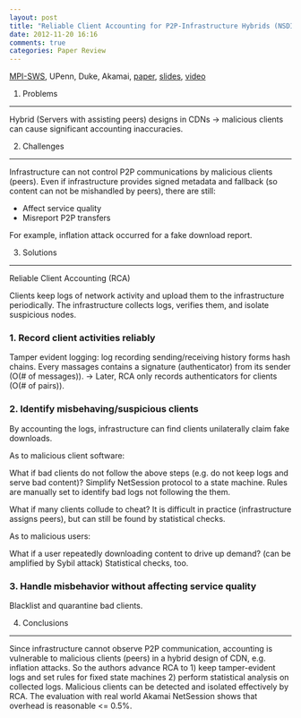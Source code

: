 ```yaml
---
layout: post
title: "Reliable Client Accounting for P2P-Infrastructure Hybrids (NSDI '12)"
date: 2012-11-20 16:16
comments: true
categories: Paper Review
---
```

[MPI-SWS](http://www.mpi-sws.org/~paditya/), UPenn, Duke, Akamai, [paper](http://www.mpi-sws.org/~paditya/papers/rca-nsdi2012.pdf), [slides](https://www.usenix.org/sites/default/files/conference/protected-files/nsdi12_reliable_client_accounting_for_p2p-infrastructure_hybrids.pdf), [video](https://www.usenix.org/conference/nsdi12/reliable-client-accounting-hybrid-content-distribution-networks)

1. Problems
----

Hybrid (Servers with assisting peers) designs in CDNs -> malicious clients can cause significant accounting inaccuracies.

2. Challenges
----

Infrastructure can not control P2P communications by malicious clients (peers). Even if infrastructure provides signed metadata and fallback (so content can not be mishandled by peers), there are still:

- Affect service quality
- Misreport P2P transfers

For example, inflation attack occurred for a fake download report.

3. Solutions
----

Reliable Client Accounting (RCA)
<!--more-->
Clients keep logs of network activity and upload them to the infrastructure periodically. The infrastructure collects logs, verifies them, and isolate suspicious nodes.

### 1. Record client activities reliably

Tamper evident logging: log recording sending/receiving history forms hash chains. Every massages contains a signature (authenticator) from its sender (O(# of messages)). -> Later, RCA only records authenticators for clients (O(# of pairs)). 

### 2. Identify misbehaving/suspicious clients

By accounting the logs, infrastructure can find clients unilaterally claim fake downloads. 

As to malicious client software:

What if bad clients do not follow the above steps (e.g. do not keep logs and serve bad content)? Simplify NetSession protocol to a state machine. Rules are manually set to identify bad logs not following the them. 

What if many clients collude to cheat? It is difficult in practice (infrastructure assigns peers), but can still be found by statistical checks.

As to malicious users:

What if a user repeatedly downloading content to drive up demand? (can be amplified by Sybil attack) Statistical checks, too.

### 3. Handle misbehavior without affecting service quality

Blacklist and quarantine bad clients.

4. Conclusions
----

Since infrastructure cannot observe P2P communication, accounting is vulnerable to malicious clients (peers) in a hybrid design of CDN, e.g. inflation attacks. So the authors advance RCA to 1) keep tamper-evident logs and set rules for fixed state machines 2) perform statistical analysis on collected logs. Malicious clients can be detected and isolated effectively by RCA. The evaluation with real world Akamai NetSession shows that overhead is reasonable <= 0.5%.